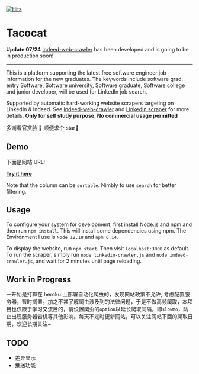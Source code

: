 [![Hits](https://hits.seeyoufarm.com/api/count/incr/badge.svg?url=https%3A%2F%2Fgithub.com%2Fqh96%2Ftacocat)](https://hits.seeyoufarm.com)

# Tacocat

**Update 07/24**
[Indeed-web-crawler](https://github.com/qh96/indeed-job-crawler/tree/develop) has been developed and is going to be in production soon!

---

This is a platform supporting the latest free software engineer job information for the new graduates.
The keywords include software grad, entry Software, Software university, Software graduate, Software college and junior developer,
will be used for LinkedIn job search.

Supported by automatic hard-working website scrapers targeting on LinkedIn & Indeed.
See [Indeed-web-crawler](https://github.com/qh96/indeed-job-crawler/tree/develop) and [LinkedIn scraper](https://www.npmjs.com/package/linkedin-jobs-scraper) for more details.
**Only for self study purpose. No commercial usage permitted**

多谢看官赏脸 🐶 顺便求个 star🐶

## Demo

下面是网站 URL:

**[Try it here](https://eattacocat.herokuapp.com/)**

Note that the column can be `sortable`. Nimbly to use `search` for better filtering.

## Usage

To configure your system for development, first install Node.js and npm and
then run `npm install`. This will install some dependencies using npm. The Environment
I use is `Node 12.18` and `npm 6.14`.

To display the website, run `npm start`. Then visit `localhost:3000` as default. To run the
scraper, simply run `node linkedin-crawler.js` and `node indeed-crawler.js`, and wait for 2 minutes until page reloading.

## Work in Progress

一开始是打算在 heroku 上部署自动化爬虫的，发现网站政策不允许, 考虑配置服务器，暂时搁置。加之不甚了解爬虫涉及到的法律问题，于是不做高频爬取，本项目也仅限于学习交流目的，请设置爬虫的`option`以延长爬取间隔，即`slowMo`，防止出现服务器宕机等其他影响。每天不定时更新网站，可以关注网站下面的爬取日期，欢迎长期关注~

## TODO

- 差异显示
- 推送功能
